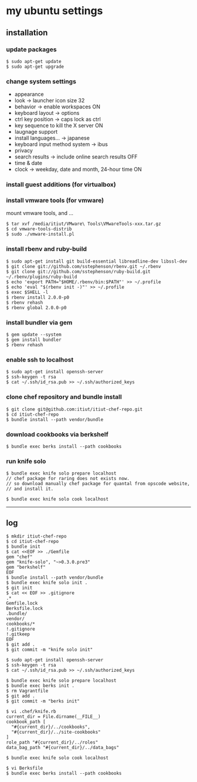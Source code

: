 my ubuntu settings
====

installation
----
### update packages
~~~
$ sudo apt-get update
$ sudo apt-get upgrade
~~~

### change system settings
- appearance
 - look -> launcher icon size 32
 - behavior -> enable workspaces ON
- keyboard layout -> options
 - ctrl key position -> caps lock as ctrl
 - key sequence to kill the X server ON
- laugnage support
 - install languages... -> japanese
 - keyboard input method system -> ibus
- privacy
 - search results -> include online search results OFF
- time & date
 - clock -> weekday, date and month, 24-hour time ON

### install guest additions (for virtualbox)

### install vmware tools (for vmware)
mount vmware tools, and ...
~~~
$ tar xvf /media/itiut/VMware\ Tools\VMwareTools-xxx.tar.gz
$ cd vmware-tools-distrib
$ sudo ./vmware-install.pl
~~~

### install rbenv and ruby-build
~~~
$ sudo apt-get install git build-essential libreadline-dev libssl-dev
$ git clone git://github.com/sstephenson/rbenv.git ~/.rbenv
$ git clone git://github.com/sstephenson/ruby-build.git ~/.rbenv/plugins/ruby-build
$ echo 'export PATH="$HOME/.rbenv/bin:$PATH"' >> ~/.profile
$ echo 'eval "$(rbenv init -)"' >> ~/.profile
$ exec $SHELL -l
$ rbenv install 2.0.0-p0
$ rbenv rehash
$ rbenv global 2.0.0-p0
~~~

### install bundler via gem
~~~
$ gem update --system
$ gem install bundler
$ rbenv rehash
~~~

### enable ssh to localhost
~~~
$ sudo apt-get install openssh-server
$ ssh-keygen -t rsa
$ cat ~/.ssh/id_rsa.pub >> ~/.ssh/authorized_keys
~~~

### clone chef repository and bundle install
~~~
$ git clone git@github.com:itiut/itiut-chef-repo.git
$ cd itiut-chef-repo
$ bundle install --path vendor/bundle
~~~

### download cookbooks via berkshelf
~~~
$ bundle exec berks install --path cookbooks
~~~

### run knife solo
~~~
$ bundle exec knife solo prepare localhost
// chef package for raring does not exists now.
// so download manually chef package for quantal from opscode website,
// and install it.

$ bundle exec knife solo cook localhost
~~~

----

log
----
~~~
$ mkdir itiut-chef-repo
$ cd itiut-chef-repo
$ bundle init
$ cat <<EOF >> ./Gemfile
gem "chef"
gem "knife-solo", "~>0.3.0.pre3"
gem "berkshelf"
EOF
$ bundle install --path vendor/bundle
$ bundle exec knife solo init .
$ git init
$ cat << EOF >> .gitignore
.*
Gemfile.lock
Berksfile.lock
.bundle/
vendor/
cookbooks/*
!.gitignore
!.gitkeep
EOF
$ git add .
$ git commit -m "knife solo init"

$ sudo apt-get install openssh-server
$ ssh-keygen -t rsa
$ cat ~/.ssh/id_rsa.pub >> ~/.ssh/authorized_keys

$ bundle exec knife solo prepare localhost
$ bundle exec berks init .
$ rm Vagrantfile
$ git add .
$ git commit -m "berks init"

$ vi .chef/knife.rb
current_dir = File.dirname(__FILE__)
cookbook_path [ 
  "#{current_dir}/../cookbooks",
  "#{current_dir}/../site-cookbooks"
]
role_path "#{current_dir}/../roles"
data_bag_path "#{current_dir}/../data_bags"

$ bundle exec knife solo cook localhost

$ vi Berksfile
$ bundle exec berks install --path cookbooks
~~~
